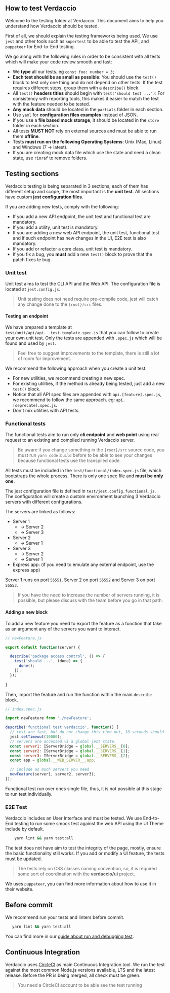 ## How to test Verdaccio

Welcome to the testing folder at Verdaccio. This document aims to help you understand how Verdaccio should be tested.

First of all, we should explain the testing frameworks being used. We use `jest` and other tools such as `supertest` to be able to test the API, and `puppeteer` for End-to-End testing.

We go along with the following rules in order to be consistent with all tests which will make your code review smooth and fast:

* We **type** all our tests. eg `const foo: number = 3;`
* **Each test should be as small as possible**: You should use the `test()` block to test only one thing and do not depend on other tests. If the test requires different steps, group them with a `describe()` block.
* All `test()` **headers titles** should begin with `test('should test ...')`: For consistency with reporting tools, this makes it easier to match the test with the feature needed to be tested.
* **Any mock data** should be located in the `partials` folder in each section.
* Use `yaml` for **configuration files examples** instead of JSON.
* If you use a **file based mock storage**, it should be located in the `store` folder in each section.
* All tests **MUST NOT** rely on external sources and must be able to run them **offline**.
* Tests **must run on the following Operating Systems**: Unix (Mac, Linux) and Windows (7 -> latest).
* If you are creating mock data file which use the state and need a clean state, use `rimraf` to remove folders.

## Testing sections

Verdaccio testing is being separated in 3 sections, each of them has different setup and scope, the most important is the **unit test**. All sections have custom **jest configuration files**.

If you are adding new tests, comply with the following:

* If you add a new API endpoint, the  unit test and functional test are mandatory.
* If you add a utility, unit test is mandatory.
* If you are adding a new web API endpoint, the unit test, functional test and if such endpoint has new changes in the UI, E2E test is also mandatory.
* If you add or refactor a core class, unit test is mandatory.
* If you fix a bug, you **must** add a new `test()` block to prove that the patch fixes te bug.

### Unit test

Unit test aims to test the CLI API and the Web API. The configuration file is located at `jest.config.js`.

> Unit testing does not need require pre-compile code, jest will catch any change done to the `{root}/src` files.

#### Testing an endpoint

We have prepared a template at `test/unit/api/api.__test.template.spec.js` that you can follow to create your own unit test. Only the tests are appended with `.spec.js` which will be found and used by `jest`.

> Feel free to suggest improvements to the template, there is still a lot of room for improvement. 

We recommend the following approach when you create a unit test:

* For new utilities, we recommend creating a new spec.
* For existing utilities, if the method is already being tested, just add a new `test()` block.
* Notice that all API spec files are appended with `api.[feature].spec.js`, we recommend to follow the same approach. eg: `api.[deprecate].spec.js`.
* Don't mix utilities with API tests.

### Functional tests

The functional tests aim to run only **cli endpoint** and **web point** using real request to an existing and compiled running Verdaccio server.

> Be aware if you change something in the `{root}/src` source code, you must run `yarn code:build` before to be able to see your changes because functional tests use the transpiled code. 

All tests must be included in the `test/functional/index.spec.js` file, which bootstraps the whole process. There is only one spec file and **must be only one**.

The jest configuration file is defined in `test/jest.config.functional.js`. The configuration will create a custom environment launching 3 Verdaccio servers with different configurations.

The servers are linked as follows: 

* Server 1 
  * -> Server 2  
  * -> Server 3
* Server 2 
  * -> Server 1
* Server 3 
  * -> Server 2
  * -> Server 1
* Express app: (if you need to emulate any external endpoint, use the express app)  

Server 1 runs on port `55551`, Server 2 on port `55552` and Server 3 on port `55553`.

> If you have the need to increase the number of servers running, it is possible, but please discuss with the team before you go in that path.


#### Adding a new block

To add a new feature you need to export the feature as a function that take as an argument any of the servers you want to interact. 


```js
// newFeature.js

export default function(server) {

  describe('package access control', () => {
    test('should ...', (done) => {
      done();
    });
  });
  
}
```

Then, import the feature and run the function within the main `describe` block.  

```js
// index.spec.js

import newFeature from './newFeature';

describe('functional test verdaccio', function() {
  // test are fast, but do not change this time out, 10 seconds should be more than enough
  jest.setTimeout(10000);
  // servers are accessed vi a global jest state.
  const server1: IServerBridge = global.__SERVERS__[0];
  const server2: IServerBridge = global.__SERVERS__[1];
  const server3: IServerBridge = global.__SERVERS__[2];
  const app = global.__WEB_SERVER__.app;

  // include as much servers you need
  newFeature(server1, server2, server3);
});
```

Functional test run over ones single file, thus, it is not possible at this stage to run test individually.

### E2E Test

Verdaccio includes an User Interface and must be tested. We use End-to-End testing to run some smock test against the web API using the UI Theme 
include by default.

```bash
    yarn lint && yarn test:all
```

The test does not have aim to test the integrity of the page, mostly, ensure the basic functionality still works. If you add or modify 
a UI feature, the tests must be updated.

> The tests rely on CSS classes naming convention, so, it is required some sort of coordination with the **verdaccio/ui** project.

We uses `puppeteer`, you can find more information about how to use it in their website. 

## Before commit

We recommend run your tests and linters before commit.   

```bash
   yarn lint && yarn test:all
```


You can find more in our [guide about run and debugging test](https://github.com/verdaccio/verdaccio/wiki/Running-and-Debugging-tests#running-the-test).

## Continuous Integration

Verdaccio uses [CircleCI](https://circleci.com/gh/verdaccio) as main Continuous Integration tool. We run the test against the most common 
Node.js versions available, LTS and the latest release. Before the PR is being merged, all check must be green. 

> You need a CircleCI account to be able see the test running  





